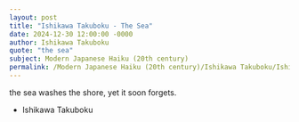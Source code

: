 ```yaml
---
layout: post
title: "Ishikawa Takuboku - The Sea"
date: 2024-12-30 12:00:00 -0000
author: Ishikawa Takuboku
quote: "the sea"
subject: Modern Japanese Haiku (20th century)
permalink: /Modern Japanese Haiku (20th century)/Ishikawa Takuboku/Ishikawa Takuboku - The Sea
---
```


the sea
washes the shore, yet
it soon forgets.


- Ishikawa Takuboku
